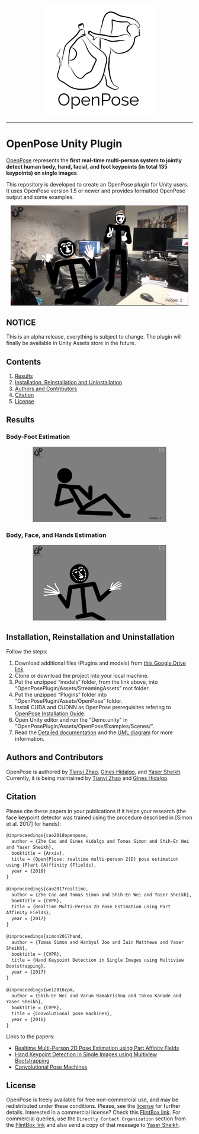 <div align="center">
    <img src=".github/Logo_main_black.png", width="300">
</div>

-----------------

# OpenPose Unity Plugin
[OpenPose](https://github.com/CMU-Perceptual-Computing-Lab/openpose) represents the **first real-time multi-person system to jointly detect human body, hand, facial, and foot keypoints (in total 135 keypoints) on single images**.

This repository is developed to create an OpenPose plugin for Unity users. It uses OpenPose version 1.5 or newer and provides formatted OpenPose output and some examples.

<p align="center">
    <img src="Media/main.png", width="480">
</p>



## NOTICE
This is an alpha release, everything is subject to change. The plugin will finally be available in Unity Assets store in the future.



## Contents
1. [Results](#results)
2. [Installation, Reinstallation and Uninstallation](#installation-reinstallation-and-uninstallation)
3. [Authors and Contributors](#authors-and-contributors)
4. [Citation](#citation)
5. [License](#license)



## Results
### Body-Foot Estimation
<p align="center">
    <img src="Media/body_foot.png", width="360">
</p>

### Body, Face, and Hands Estimation
<p align="center">
    <img src="Media/hand_face.png", width="360">
</p>



## Installation, Reinstallation and Uninstallation
Follow the steps:

1. Download additional files (Plugins and models) from [this Google Drive link](https://drive.google.com/drive/folders/1b4lbMjkqAJtTCszKwBAjxC_TeBKZ-dqM?usp=sharing)
2. Clone or download the project into your local machine.
3. Put the unzipped “models” folder, from the link above, into “OpenPosePlugin/Assets/StreamingAssets” root folder.
4. Put the unzipped “Plugins” folder into “OpenPosePlugin/Assets/OpenPose” folder.
5. Install CUDA and CUDNN as OpenPose prerequisites refering to [OpenPose Installation Guide](https://github.com/CMU-Perceptual-Computing-Lab/openpose/blob/master/doc/installation.md#prerequisites).
6. Open Unity editor and run the "Demo.unity" in "OpenPosePlugin/Assets/OpenPose/Examples/Scenes/".
7. Read the [Detailed documentation](OpenPosePlugin/Assets/OpenPose/Documents/README.pdf) and the [UML diagram](OpenPosePlugin/Assets/OpenPose/Documents/OpenPoseUnityPlugin_UML.pdf) for more information.



## Authors and Contributors
OpenPose is authored by [Tianyi Zhao](http://tianyizhao.com), [Gines Hidalgo](https://www.gineshidalgo.com/), and [Yaser Sheikh](http://www.cs.cmu.edu/~yaser/). Currently, it is being maintained by [Tianyi Zhao](http://tianyizhao.com) and [Gines Hidalgo](https://www.gineshidalgo.com/).



## Citation
Please cite these papers in your publications if it helps your research (the face keypoint detector was trained using the procedure described in [Simon et al. 2017] for hands):

    @inproceedings{cao2018openpose,
      author = {Zhe Cao and Gines Hidalgo and Tomas Simon and Shih-En Wei and Yaser Sheikh},
      booktitle = {Arxiv},
      title = {Open{P}ose: realtime multi-person 2{D} pose estimation using {P}art {A}ffinity {F}ields},
      year = {2018}
    }

    @inproceedings{cao2017realtime,
      author = {Zhe Cao and Tomas Simon and Shih-En Wei and Yaser Sheikh},
      booktitle = {CVPR},
      title = {Realtime Multi-Person 2D Pose Estimation using Part Affinity Fields},
      year = {2017}
    }

    @inproceedings{simon2017hand,
      author = {Tomas Simon and Hanbyul Joo and Iain Matthews and Yaser Sheikh},
      booktitle = {CVPR},
      title = {Hand Keypoint Detection in Single Images using Multiview Bootstrapping},
      year = {2017}
    }

    @inproceedings{wei2016cpm,
      author = {Shih-En Wei and Varun Ramakrishna and Takeo Kanade and Yaser Sheikh},
      booktitle = {CVPR},
      title = {Convolutional pose machines},
      year = {2016}
    }

Links to the papers:

- [Realtime Multi-Person 2D Pose Estimation using Part Affinity Fields](https://arxiv.org/abs/1611.08050)
- [Hand Keypoint Detection in Single Images using Multiview Bootstrapping](https://arxiv.org/abs/1704.07809)
- [Convolutional Pose Machines](https://arxiv.org/abs/1602.00134)



## License
OpenPose is freely available for free non-commercial use, and may be redistributed under these conditions. Please, see the [license](LICENSE) for further details. Interested in a commercial license? Check this [FlintBox link](https://flintbox.com/public/project/47343/). For commercial queries, use the `Directly Contact Organization` section from the [FlintBox link](https://flintbox.com/public/project/47343/) and also send a copy of that message to [Yaser Sheikh](http://www.cs.cmu.edu/~yaser/).


